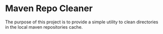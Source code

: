 # Maven Repo Cleaner

The purpose of this project is to provide a simple utility to clean directories in the local maven repositories cache.
